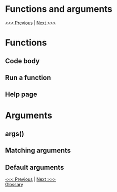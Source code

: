 Functions and arguments
================

[\<\<\< Previous](02-functions.md) | [Next \>\>\>](03-objects.md)

# Functions

## Code body

## Run a function

## Help page

# Arguments

## args()

## Matching arguments

## Default arguments

[\<\<\< Previous](02-functions.md) | [Next \>\>\>](03-objects.md)  
[Glossary](glossary)
